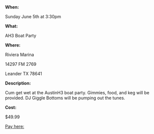 
**When:**

Sunday June 5th at 3:30pm

**What:**

AH3 Boat Party

**Where:**

Riviera Marina

14297 FM 2769

Leander TX 78641

**Description:**

Cum get wet at the AustinH3 boat party. Gimmies, food, and keg will be provided. DJ Giggle Bottoms will be pumping out the tunes.  

**Cost:**

$49.99

[Pay here:](/products/ "Select this link to go to the page to pay.")
